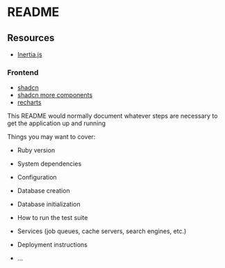 # README

## Resources
- [Inertia.js](https://inertia-rails.dev/guide/)
### Frontend
- [shadcn](https://ui.shadcn.com/)
- [shadcn more components](https://www.shadcn.io/)
- [recharts](https://recharts.org/en-US)

This README would normally document whatever steps are necessary to get the
application up and running

Things you may want to cover:

* Ruby version

* System dependencies

* Configuration

* Database creation

* Database initialization

* How to run the test suite

* Services (job queues, cache servers, search engines, etc.)

* Deployment instructions

* ...

